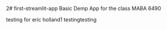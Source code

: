 2# first-streamlit-app
Basic Demp App for the class MABA 6490

testing for eric holland1
testingtesting
